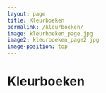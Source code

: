```yaml
---
layout: page
title: Kleurboeken
permalink: /kleurboeken/
image: kleurboeken_page.jpg
image2: kleurboeken_page2.jpg
image-position: top
---
```


# Kleurboeken

